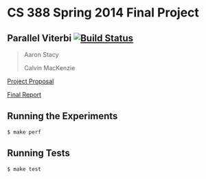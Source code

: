 CS 388 Spring 2014 Final Project
===================
## Parallel Viterbi [![Build Status](https://travis-ci.org/aaronj1335/cs388-final-project.svg?branch=master)](https://travis-ci.org/aaronj1335/cs388-final-project)

> Aaron Stacy
> 
> Calvin MacKenzie

[Project Proposal](proposal/proposal.pdf)

[Final Report](report/report.pdf)

## Running the Experiments

```
$ make perf
```

## Running Tests

```
$ make test
```